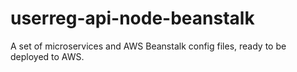 # userreg-api-node-beanstalk
A set of microservices and AWS Beanstalk config files, ready to be deployed to AWS.
